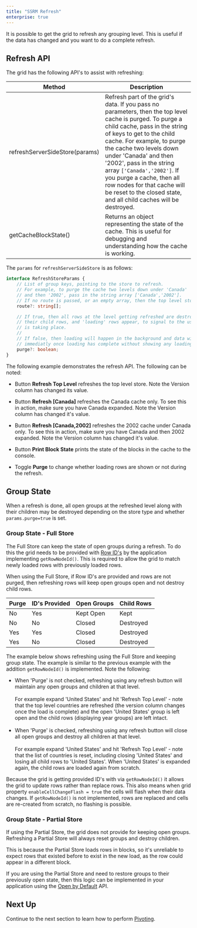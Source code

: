 ```yaml
---
title: "SSRM Refresh"
enterprise: true
---
```


It is possible to get the grid to refresh any grouping level. This is useful if the data has changed and 
you want to do a complete refresh.

## Refresh API

The grid has the following API's to assist with refreshing:

| Method | Description |
| ------ | ----------- |
| refreshServerSideStore(params) | Refresh part of the grid's data. If you pass no parameters, then the top level cache is purged. To purge a child cache, pass in the string of keys to get to the child cache. For example, to purge the cache two levels down under 'Canada' and then '2002', pass in the string array `['Canada','2002']`. If you purge a cache, then all row nodes for that cache will be reset to the closed state, and all child caches will be destroyed. |
| getCacheBlockState() | Returns an object representing the state of the cache. This is useful for debugging and understanding how the cache is working. |

The `params` for `refreshServerSideStore` is as follows:

```ts
interface RefreshStoreParams {
    // List of group keys, pointing to the store to refresh.
    // For example, to purge the cache two levels down under 'Canada'
    // and then '2002', pass in the string array ['Canada','2002'].
    // If no route is passed, or an empty array, then the top level store is refreshed.
    route?: string[];

    // If true, then all rows at the level getting refreshed are destroyed, including
    // their child rows, and 'loading' rows appear, to signal to the user that loading
    // is taking place.
    //
    // If false, then loading will happen in the background and data will be updated
    // immediatly once loading has complete without showing any loading rows.
    purge?: boolean;
}
```

The following example demonstrates the refresh API. The following can be noted:

- Button **Refresh Top Level** refreshes the top level store. Note the Version column has changed its value.

- Button **Refresh [Canada]** refreshes the Canada cache only. To see this in action, make sure you have Canada expanded. Note the Version column has changed it's value.

- Button **Refresh [Canada,2002]** refreshes the 2002 cache under Canada only. To see this in action, make sure you have Canada and then 2002 expanded. Note the Version column has changed it's value.

- Button **Print Block State** prints the state of the blocks in the cache to the console.

- Toggle **Purge** to change whether loading rows are shown or not during the refresh.

<grid-example title='Refresh Store' name='refresh-store' type='generated' options='{ "enterprise": true, "exampleHeight":  615, "extras": ["alasql"], "modules": ["serverside", "rowgrouping"] }'></grid-example>

## Group State

When a refresh is done, all open groups at the refreshed level along with their children may 
be destroyed depending on the store type and whether `params.purge=true` is set.


### Group State - Full Store

The Full Store can keep the state of open groups during a refresh. To do this the grid needs to be 
provided with [Row ID's](../row-object/#application-assigned-ids) by the application implementing `getRowNodeId()`. 
This is required to allow the grid to match newly loaded rows with previously loaded rows.

When using the Full Store, if Row ID's are provided and rows are not purged, then refreshing rows will keep open 
groups open and not destroy child rows.

| Purge | ID's Provided | Open Groups | Child Rows |
| ----- | ------------- | ----------- | ---------- |
| No    | Yes           | Kept Open   | Kept       |
| No    | No            | Closed      | Destroyed  |
| Yes   | Yes           | Closed      | Destroyed  |
| Yes   | No            | Closed      | Destroyed  |

The example below shows refreshing using the Full Store and keeping group state. The example is similar to the 
previous example with the addition `getRowNodeId()` is implemented. Note the following:

- When 'Purge' is not checked, refreshing using any refresh button will maintain any open groups and children at that level.<br/><br/>
    For example expand 'United States' and hit 'Refresh Top Level' - note that the
    top level countries are refreshed (the version column changes once the load is
    complete) and the open 'United States' group is left open and the child rows
    (displaying year groups) are left intact.<br/><br/>
- When 'Purge' is checked, refreshing using any refresh button will close all open groups and destroy all children at that level.<br/><br/>
    For example expand 'United States' and hit 'Refresh Top Level' - note that the
    list of countries is reset, including closing 'United States' and losing
    all child rows to 'United States'. When 'United States' is expanded again, the
    child rows are loaded again from scratch.

Because the grid is getting provided ID's with via `getRowNodeId()` it allows the grid to update rows rather than
replace rows. This also means when grid property `enableCellChangeFlash = true` the cells will flash when their data 
changes. If `getRowNodeId()` is not implemented, rows are replaced and cells are re-created from scratch, no flashing 
is possible.


<grid-example title='Keep Group State' name='keep-group-state' type='generated' options='{ "enterprise": true, "exampleHeight": 615, "extras": ["alasql"], "modules": ["serverside", "rowgrouping"] }'></grid-example>

### Group State - Partial Store

If using the Partial Store, the grid does not provide for keeping open groups. Refreshing a Partial Store will always 
reset groups and destroy children.

This is because the Partial Store loads rows in blocks, so it's unreliable to expect rows that existed before to 
exist in the new load, as the row could appear in a different block.

If you are using the Partial Store and need to restore groups to their previously open state, then this logic can 
be implemented in your application using the [Open by Default](../server-side-model-grouping/#open-by-default) API.


## Next Up

Continue to the next section to learn how to perform [Pivoting](../server-side-model-pivoting/).

